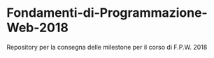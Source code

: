 # Fondamenti-di-Programmazione-Web-2018
Repository per la consegna delle milestone per il corso di F.P.W. 2018
